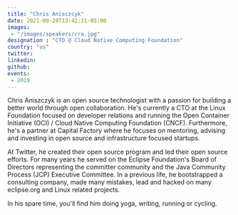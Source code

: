 ```yaml
---
title: "Chris Anisczcyk"
date: 2021-09-28T13:42:11-05:00
images:
 - "/images/speakers/cra.jpg"
designation : "CTO @ Cloud Native Computing Foundation"
country: "us"
twitter: 
linkedin: 
github: 
events: 
 - 2019
---
```


Chris Aniszczyk is an open source technologist with a passion for building a better world through open collaboration. He's currently a CTO at the Linux Foundation focused on developer relations and running the Open Container Initiative (OCI) / Cloud Native Computing Foundation (CNCF). Furthermore, he's a partner at Capital Factory where he focuses on mentoring, advising and investing in open source and infrastructure focused startups.

At Twitter, he created their open source program and led their open source efforts. For many years he served on the Eclipse Foundation's Board of Directors representing the committer community and the Java Community Process (JCP) Executive Committee. In a previous life, he bootstrapped a consulting company, made many mistakes, lead and hacked on many eclipse.org and Linux related projects.

In his spare time, you'll find him doing yoga, writing, running or cycling.